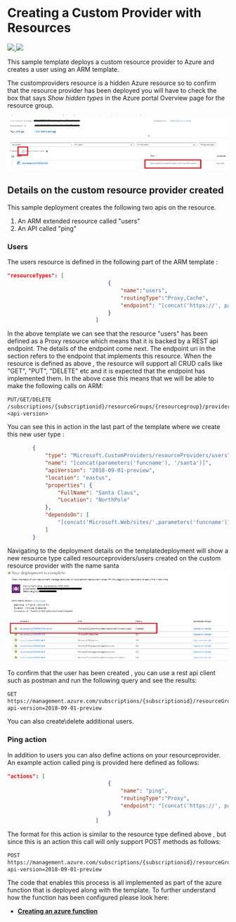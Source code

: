 # Creating a Custom Provider with Resources

<a href="https://portal.azure.com/#create/Microsoft.Template/uri/https%3A%2F%2Fraw.githubusercontent.com%2FAzure%2Fazure-quickstart-templates%2Fmaster%2F101-custom-rp-with-function%2Fazuredeploy.json" target="_blank">
    <img src="http://azuredeploy.net/deploybutton.png"/>
</a>
<a href="http://armviz.io/#/?load=https%3A%2F%2Fraw.githubusercontent.com%2FAzure%2Fazure-quickstart-templates%2Fmaster%2F101-custom-rp-function%2Fazuredeploy.json" target="_blank">
    <img src="http://armviz.io/visualizebutton.png"/>
</a>

This sample template deploys a custom resource provider to Azure and creates a user using an ARM template.

The customproviders resource is a hidden Azure resource so to confirm that the resource provider has been deployed you will have to check the box that says *Show hidden types* in the Azure portal Overview page for the resource group.

![](images/showhidden.png)

## Details on the custom resource provider created

This sample deployment creates the following two apis on the resource.

1) An ARM extended resource called "users"
2) An API called "ping"

### Users

The users resource is defined in the following part of the ARM template : 

```json
"resourceTypes": [
                                {
                                    "name":"users",
                                    "routingType":"Proxy,Cache",
                                    "endpoint": "[concat('https://', parameters('funcname'), '.azurewebsites.net/api/{requestPath}')]"
                                }
                            ]
```

In the above template we can see that the resource "users" has been defined as a Proxy resource which means that it is backed by a REST api endpoint. The details of the endpoint come next. The endpoint uri in the section refers to the endpoint that implements this resource. When the resource is defined as above , the resource will support all CRUD calls like "GET", "PUT", "DELETE" etc and it is expected that the endpoint has implemented them. In the above case this means that we will be able to make the following calls on ARM:

```
PUT/GET/DELETE /subscriptions/{subscriptionid}/resourceGroups/{resourcegroup}/providers/Microsoft.CustomProviders/resourceProviders/{customrpname}/users/name?<api-version>
```

You can see this in action in the last part of the template where we create this new user type : 

```json
        {
            "type": "Microsoft.CustomProviders/resourceProviders/users",
            "name": "[concat(parameters('funcname'), '/santa')]",
            "apiVersion": "2018-09-01-preview",
            "location": "eastus",
            "properties": {
                "FullName": "Santa Claus",
                "Location": "NorthPole"
            },
            "dependsOn": [
                "[concat('Microsoft.Web/sites/',parameters('funcname'))]"
            ]
        }
```

Navigating to the deployment details on the templatedeployment  will show a new resource type called resourceproviders/users created on the custom resource provider with the name santa
![](images/createduser.png)

To confirm that the user has been created , you can use a rest api client such as postman and run the following query and see the results:

```
GET  
https://management.azure.com/subscriptions/{subscriptionid}/resourceGroups/{resourcegroup}/providers/Microsoft.CustomProviders/resourceProviders/{customrpname}/users/santa?api-version=2018-09-01-preview
```

You can also create\delete additional users.

### Ping action

In addition to users you can also define actions on your resourceprovider. An example action called ping is provided here defined as follows:

```json
"actions": [
                                {
                                    "name": "ping",
                                    "routingType":"Proxy",
                                    "endpoint": "[concat('https://', parameters('funcname'), '.azurewebsites.net/api/{requestPath}')]"
                                }
                            ]
```

The format for this action is similar to the resource type defined above , but since this is an action this call will only support POST methods as follows:

```
POST  
https://management.azure.com/subscriptions/{subscriptionid}/resourceGroups/{resourcegroup}/providers/Microsoft.CustomProviders/resourceProviders/{customrpname}/ping?api-version=2018-09-01-preview
```

The code that enables this process is all implemented as part of the azure function that is deployed along with the template. To further understand how the function has been configured please look here:

+ [**Creating an azure function**](SampleFunctions/CSharpSimpleProvider/README.md)
